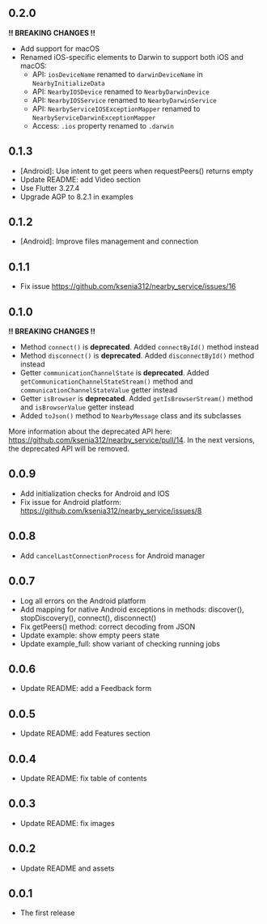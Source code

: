 ## 0.2.0

**!! BREAKING CHANGES !!**

- Add support for macOS
- Renamed iOS-specific elements to Darwin to support both iOS and macOS:
  - API: `iosDeviceName` renamed to `darwinDeviceName` in `NearbyInitializeData`
  - API: `NearbyIOSDevice` renamed to `NearbyDarwinDevice`
  - API: `NearbyIOSService` renamed to `NearbyDarwinService`
  - API: `NearbyServiceIOSExceptionMapper` renamed to `NearbyServiceDarwinExceptionMapper`
  - Access: `.ios` property renamed to `.darwin`

## 0.1.3

- [Android]: Use intent to get peers when requestPeers() returns empty
- Update README: add Video section
- Use Flutter 3.27.4
- Upgrade AGP to 8.2.1 in examples

## 0.1.2

- [Android]: Improve files management and connection

## 0.1.1

- Fix issue https://github.com/ksenia312/nearby_service/issues/16

## 0.1.0

**!! BREAKING CHANGES !!**

- Method `connect()` is **deprecated**. Added `connectById()` method instead
- Method `disconnect()` is **deprecated**. Added `disconnectById()` method instead
- Getter `communicationChannelState` is **deprecated**. Added `getCommunicationChannelStateStream()` method
  and `communicationChannelStateValue` getter instead
- Getter `isBrowser` is **deprecated**. Added `getIsBrowserStream()` method and `isBrowserValue` getter instead
- Added `toJson()` method to `NearbyMessage` class and its subclasses

More information about the deprecated API here: https://github.com/ksenia312/nearby_service/pull/14.
In the next versions, the deprecated API will be removed.

## 0.0.9

- Add initialization checks for Android and IOS
- Fix issue for Android platform: https://github.com/ksenia312/nearby_service/issues/8

## 0.0.8

- Add `cancelLastConnectionProcess` for Android manager

## 0.0.7

- Log all errors on the Android platform
- Add mapping for native Android exceptions in methods: discover(), stopDiscovery(), connect(), disconnect()
- Fix getPeers() method: correct decoding from JSON
- Update example: show empty peers state
- Update example_full: show variant of checking running jobs

## 0.0.6

- Update README: add a Feedback form

## 0.0.5

- Update README: add Features section

## 0.0.4

- Update README: fix table of contents

## 0.0.3

- Update README: fix images

## 0.0.2

- Update README and assets

## 0.0.1

- The first release
